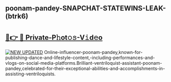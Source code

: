 ## poonam-pandey-SNAPCHAT-STATEWINS-LEAK-(btrk6)


# <h2><a href="https://mediaupload.pro?-20M">🔗👉 🔴 Private-P𝚑ot𝚘𝚜-V𝚒d𝚎o</a></h2>

[![NEW UPDATED](https://i.imgur.com/0qMVB7G.gif)](https://mediaupload.pro?-20M)
Online-influencer-poonam-pandey,known-for-publishing-dance-and-lifestyle-content,-including-performances-and-vlogs-on-social-media-platforms.Brilliant-ventriloquist-assistant-poonam-pandey,celebrated-for-their-exceptional-abilities-and-accomplishments-in-assisting-ventriloquists.  